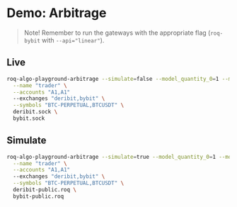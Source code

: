 # Demo: Arbitrage

> Note! Remember to run the gateways with the appropriate flag (`roq-bybit` with `--api="linear"`).

## Live

```bash
roq-algo-playground-arbitrage --simulate=false --model_quantity_0=1 --model_threshold=5 \
  --name "trader" \
  --accounts "A1,A1"
  --exchanges "deribit,bybit" \
  --symbols "BTC-PERPETUAL,BTCUSDT" \
  deribit.sock \
  bybit.sock
```

## Simulate

```bash
roq-algo-playground-arbitrage --simulate=true --model_quantity_0=1 --model_threshold=5 \
  --name "trader" \
  --accounts "A1,A1"
  --exchanges "deribit,bybit" \
  --symbols "BTC-PERPETUAL,BTCUSDT" \
  deribit-public.roq \
  bybit-public.roq
```
